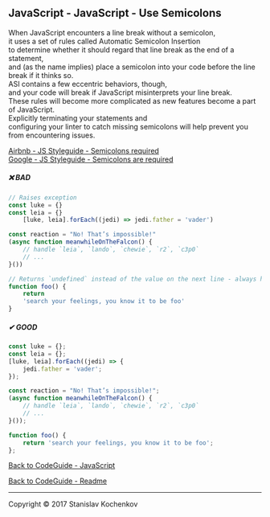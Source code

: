 ## JavaScript - JavaScript - Use Semicolons

When JavaScript encounters a line break without a semicolon,  
it uses a set of rules called Automatic Semicolon Insertion  
to determine whether it should regard that line break as the end of a statement,  
and (as the name implies) place a semicolon into your code before the line break if it thinks so.  
ASI contains a few eccentric behaviors, though,  
and your code will break if JavaScript misinterprets your line break.  
These rules will become more complicated as new features become a part of JavaScript.  
Explicitly terminating your statements and  
configuring your linter to catch missing semicolons will help prevent you from encountering issues.

[Airbnb - JS Styleguide - Semicolons required](https://github.com/airbnb/javascript#semicolons--required)  
[Google - JS Styleguide - Semicolons are required](https://google.github.io/styleguide/jsguide.html#formatting-semicolons-are-required)  

##### ❌ BAD

```javascript
// Raises exception
const luke = {}
const leia = {}
    [luke, leia].forEach((jedi) => jedi.father = 'vader')

const reaction = "No! That’s impossible!"
(async function meanwhileOnTheFalcon() {
    // handle `leia`, `lando`, `chewie`, `r2`, `c3p0`
    // ...
}())

// Returns `undefined` instead of the value on the next line - always happens when `return` is on a line by itself because of ASI!
function foo() {
    return
    'search your feelings, you know it to be foo'
}
```

##### ✔ GOOD

```javascript
const luke = {};
const leia = {};
[luke, leia].forEach((jedi) => {
    jedi.father = 'vader';
});

const reaction = "No! That’s impossible!";
(async function meanwhileOnTheFalcon() {
    // handle `leia`, `lando`, `chewie`, `r2`, `c3p0`
    // ...
}());

function foo() {
    return 'search your feelings, you know it to be foo';
};
```

[Back to CodeGuide - JavaScript](https://github.com/UserBug/codeGuide/blob/v2/docs/javaScript/index.md)

[Back to CodeGuide - Readme](https://github.com/UserBug/codeGuide/blob/v2)

---
Copyright © 2017 Stanislav Kochenkov 